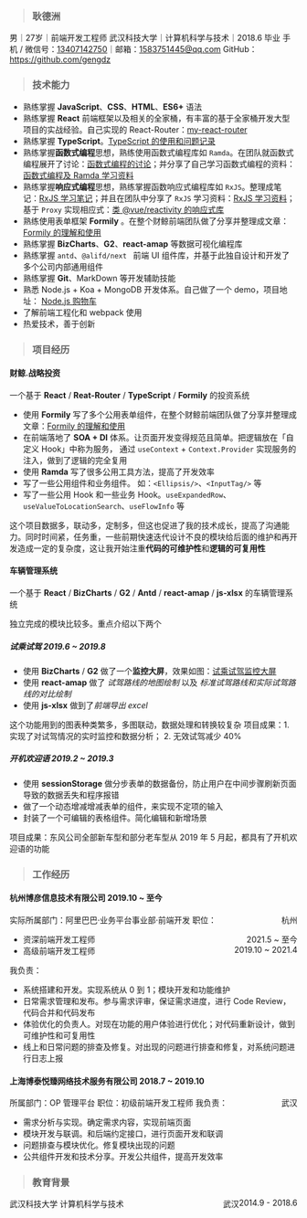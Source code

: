 > ### 耿德洲

男｜27岁｜前端开发工程师
武汉科技大学｜计算机科学与技术｜2018.6 毕业
手机 / 微信号：<a href="tel:13407142750">13407142750</a>｜邮箱：<a href="mailto:1583751445@qq.com">1583751445@qq.com</a>
GitHub：<a href="https://github.com/gengdz" title="耿德洲的 GitHub 账号" target="_blank">https://github.com/gengdz</a>



> ### 技术能力

* 熟练掌握 **JavaScript**、**CSS**、**HTML**、**ES6+** 语法
* 熟练掌握 **React** 前端框架以及相关的全家桶，有丰富的基于全家桶开发大型项目的实战经验。自己实现的 React-Router：[my-react-router](https://github.com/gengdz/my-react-router)
* 熟练掌握 **TypeScript**。[TypeScript 的使用和问题记录](https://github.com/gengdz/learning-notes/blob/master/TypeScript/%E5%9F%BA%E7%A1%80.md)
* 熟练掌握**函数式编程**思想，熟练使用函数式编程库如 `Ramda`。在团队就函数式编程展开了讨论：[函数式编程的讨论](https://github.com/gengdz/learning-notes/blob/master/my/article/%E5%87%BD%E6%95%B0%E5%BC%8F%E7%BC%96%E7%A8%8B%E7%9A%84%E8%AE%A8%E8%AE%BA20200602.md)；并分享了自己学习函数式编程的资料：[函数式编程及 Ramda 学习资料](https://github.com/gengdz/learning-notes/blob/master/FP/Ramda/Ramda%E5%AD%A6%E4%B9%A0%E8%B5%84%E6%96%99.md)
* 熟练掌握**响应式编程**思想，熟练掌握函数响应式编程库如 `RxJS`。整理成笔记：[RxJS 学习笔记](https://github.com/gengdz/learning-notes/blob/master/RxJS/RxJS%E5%85%A5%E9%97%A8.md)；并且在团队中分享了 `RxJS` 学习资料：[RxJS 学习资料](https://github.com/gengdz/learning-notes/blob/master/RxJS/RxJS%E5%AD%A6%E4%B9%A0%E8%B5%84%E6%96%99.md)；基于 `Proxy` 实现相应式：[类 @vue/reactivity 的响应式库](https://codesandbox.io/s/myreactive-pnil3?file=/src/App.tsx)
* 熟练使用表单框架 **Formily** 。在整个财鲸前端团队做了分享并整理成文章：[Formily 的理解和使用](https://github.com/gengdz/learning-notes/blob/master/my/article/Formily%E7%9A%84%E7%90%86%E8%A7%A3%E5%92%8C%E4%BD%BF%E7%94%A8.md)
* 熟练掌握 **BizCharts**、**G2**、**react-amap** 等数据可视化编程库
* 熟练掌握 `antd`、`@alifd/next ` 前端 UI 组件库，并基于此独自设计和开发了多个公司内部通用组件
* 熟练掌握 **Git**、MarkDown 等开发辅助技能
* 熟悉 Node.js + Koa + MongoDB 开发体系。自己做了一个 demo，项目地址： [Node.js 购物车](https://github.com/gengdz/learning-Node)
* 了解前端工程化和 webpack 使用
* 热爱技术，善于创新



> ### 项目经历

#### 财鲸.战略投资

一个基于 **React** / **Reat-Router** / **TypeScript** / **Formily** 的投资系统

* 使用 **Formily** 写了多个公用表单组件，在整个财鲸前端团队做了分享并整理成文章：[Formily 的理解和使用](https://github.com/gengdz/learning-notes/blob/master/my/article/Formily%E7%9A%84%E7%90%86%E8%A7%A3%E5%92%8C%E4%BD%BF%E7%94%A8.md)
* 在前端落地了 **SOA + DI** 体系。让页面开发变得规范且简单。把逻辑放在「自定义 Hook」中称为服务， 通过 `useContext` + `Context.Provider` 实现服务的注入，做到了逻辑的完全复用
* 使用 **Ramda** 写了很多公用工具方法，提高了开发效率
* 写了一些公用组件和业务组件。 如：`<Ellipsis/>`、`<InputTag/>` 等
* 写了一些公用 Hook 和一些业务 Hook。`useExpandedRow`、`useValueToLocationSearch`、`useFlowInfo` 等

这个项目数据多，联动多，定制多，但这也促进了我的技术成长，提高了沟通能力。同时时间紧，任务重，一些前期快速迭代设计不良的模块给后面的维护和再开发造成一定的复杂度，这让我开始注重**代码的可维护性**和**逻辑的可复用性**



#### 车辆管理系统

一个基于 **React** / **BizCharts** / **G2** / **Antd** / **react-amap** / **js-xlsx** 的车辆管理系统

独立完成的模块比较多。重点介绍以下两个

##### 试乘试驾 <time>2019.6 ~ 2019.8</time>

* 使用 **BizCharts** / **G2** 做了一个**监控大屏**，效果如图：<a href="https://github.com/gengdz/learning-notes/blob/master/my/resume/%E8%AF%95%E4%B9%98%E8%AF%95%E9%A9%BE%E7%9B%91%E6%8E%A7%E5%A4%A7%E5%B1%8F.png" download="试乘试驾监控大屏">试乘试驾监控大屏</a>
* 使用 **react-amap** 做了 *试驾路线的地图绘制*  以及 *标准试驾路线和实际试驾路线的对比绘制*
* 使用 **js-xlsx** 做到了*前端导出 excel*

这个功能用到的图表种类繁多，多图联动，数据处理和转换较复杂
项目成果：1. 实现了对试驾情况的实时监控和数据分析； 2. 无效试驾减少 40%



##### 开机欢迎语 <time>2019.2 ~ 2019.3</time>

* 使用 **sessionStorage** 做分步表单的数据备份，防止用户在中间步骤刷新页面导致的数据丢失和程序报错
* 做了一个动态增减增减表单的组件，来实现不定项的输入
* 封装了一个可编辑的表格组件。简化编辑和新增场景

项目成果：东风公司全部新车型和部分老车型从 2019 年 5 月起，都具有了开机欢迎语的功能



> ### 工作经历

#### 杭州博彦信息技术有限公司 <time>2019.10 ~ 至今</time> 

实际所属部门：阿里巴巴·业务平台事业部·前端开发 <span style ='float: right'>杭州</span>
职位：
* 资深前端开发工程师 <span style ='float: right'>2021.5 ~ 至今</span>
* 高级前端开发工程师 <span style ='float: right'>2019.10 ~ 2021.4</span>

我负责：
* 系统搭建和开发。实现系统从 0 到 1；模块开发和功能维护
* 日常需求管理和发布。参与需求评审，保证需求进度，进行 Code Review，代码合并和代码发布
* 体验优化的负责人。对现在功能的用户体验进行优化；对代码重新设计，做到可维护性和可复用性
* 线上和日常问题的排查及修复。对出现的问题进行排查和修复，对系统问题进行日志上报



#### 上海博泰悦臻网络技术服务有限公司 <time>2018.7 ~ 2019.10</time>

所属部门：OP 管理平台 <span style ='float: right'>武汉</span>
职位：初级前端开发工程师
我负责：
* 需求分析与实现。确定需求内容，实现前端页面
* 模块开发与联调。和后端约定接口，进行页面开发和联调
* 问题排查与模块优化。修复模块出现的问题
* 公共组件开发和技术分享。开发公共组件，提高开发效率



> ### 教育背景

武汉科技大学<span style ='float: right'>2014.9 - 2018.6</span>
计算机科学与技术<span style ='float: right'>武汉</span>